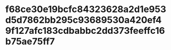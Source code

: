 # f68ce30e19bcfc84323628a2d1e953d5d7862bb295c93689530a420ef49f127afc183cdbabbc2dd373feeffc16b75ae75ff7